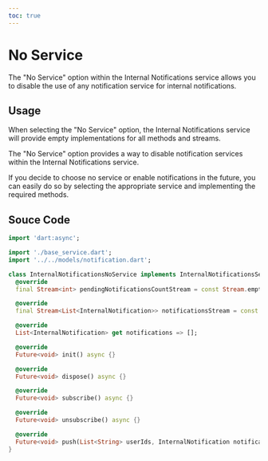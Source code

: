 ```yaml
---
toc: true
---
```


# No Service

The "No Service" option within the Internal Notifications service allows you to disable the use of any notification service for internal notifications.

## Usage

When selecting the "No Service" option, the Internal Notifications service will provide empty implementations for all methods and streams.

The "No Service" option provides a way to disable notification services within the Internal Notifications service.

If you decide to choose no service or enable notifications in the future, you can easily do so by selecting the appropriate service and implementing the required methods.

## Souce Code

```dart
import 'dart:async';

import './base_service.dart';
import '../../models/notification.dart';

class InternalNotificationsNoService implements InternalNotificationsService {
  @override
  final Stream<int> pendingNotificationsCountStream = const Stream.empty();

  @override
  final Stream<List<InternalNotification>> notificationsStream = const Stream.empty();

  @override
  List<InternalNotification> get notifications => [];

  @override
  Future<void> init() async {}

  @override
  Future<void> dispose() async {}

  @override
  Future<void> subscribe() async {}

  @override
  Future<void> unsubscribe() async {}

  @override
  Future<void> push(List<String> userIds, InternalNotification notification) async {}
}
```